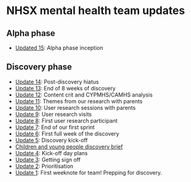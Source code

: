 # NHSX mental health team updates
## Alpha phase
* [Updated 15](15): Alpha phase inception

## Discovery phase
* [Update 14](14): Post-discovery hiatus 
* [Update 13](13): End of 8 weeks of discovery
* [Update 12](12): Content crit and CYPMHS/CAMHS analysis
* [Update 11](11): Themes from our research with parents
* [Update 10](10): User research sessions with parents
* [Update 9](9): User research visits
* [Update 8](8): First user research participant
* [Update 7](7): End of our first sprint
* [Update 6](6): First full week of the discovery
* [Update 5](5): Discovery kick-off
* [Children and young people discovery brief](0)
* [Update 4](4): Kick-off day plans
* [Update 3](3): Getting sign off
* [Update 2](2): Prioritisation
* [Update 1](1): First weeknote for team! Prepping for discovery.
